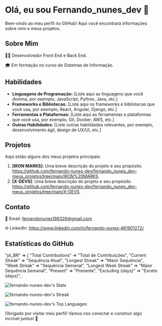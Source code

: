 # Olá, eu sou Fernando_nunes_dev 👋

Bem-vindo ao meu perfil no GitHub! Aqui você encontrará informações sobre mim e meus projetos.

## Sobre Mim

👨‍💻 Desenvolvedor Front End e Back End.

🎓 Em formação no curso de Sistemas de Informação.

## Habilidades

- **Linguagens de Programação:** [Liste aqui as linguagens que você domina, por exemplo, JavaScript, Python, Java, etc.]
- **Frameworks e Bibliotecas:** [Liste aqui os frameworks e bibliotecas que você usa, por exemplo, React, Angular, Django, etc.]
- **Ferramentas e Plataformas:** [Liste aqui as ferramentas e plataformas que você usa, por exemplo, Git, Docker, AWS, etc.]
- **Outras Habilidades:** [Liste outras habilidades relevantes, por exemplo, desenvolvimento ágil, design de UX/UI, etc.]

## Projetos

Aqui estão alguns dos meus projetos principais:

1. **[IRON MARKS]**: Uma breve descrição do projeto e seu propósito. https://github.com/fernando-nunes-dev/fernando_nunes_dev-meus_projetos/tree/main/IRON%20MARKS.
2. **[X-DEVS]**: Uma breve descrição do projeto e seu propósito. https://github.com/fernando-nunes-dev/fernando_nunes_dev-meus_projetos/tree/main/X-DEVS.

## Contato

📧 Email: fernandonunes198326@gmail.com

🌐 LinkedIn: https://www.linkedin.com/in/fernando-nunes-461901272/

## Estatísticas do GitHub

 "pt_BR" => [
        "Total Contributions" => "Total de Contribuições",
        "Current Streak" => "Sequência Atual",
        "Longest Streak" => "Maior Sequência",
        "Week Streak" => "Sequência Semanal",
        "Longest Week Streak" => "Maior Sequência Semanal",
        "Present" => "Presente",
        "Excluding {days}" => "Exceto {days}",

![fernando-nunes-dev's Stats](https://github-readme-stats.vercel.app/api?username=fernando-nunes-dev&theme=algolia&show_icons=true&hide_border=true&count_private=true)

![fernando-nunes-dev's Streak](https://github-readme-streak-stats.herokuapp.com/?user=fernando-nunes-dev&theme=algolia&hide_border=true)

![fernando-nunes-dev's Top Languages](https://github-readme-stats.vercel.app/api/top-langs/?username=fernando-nunes-dev&theme=algolia&show_icons=true&hide_border=true&layout=compact)

Obrigado por visitar meu perfil! Vamos nos conectar e construir algo incrível juntos! 🚀

